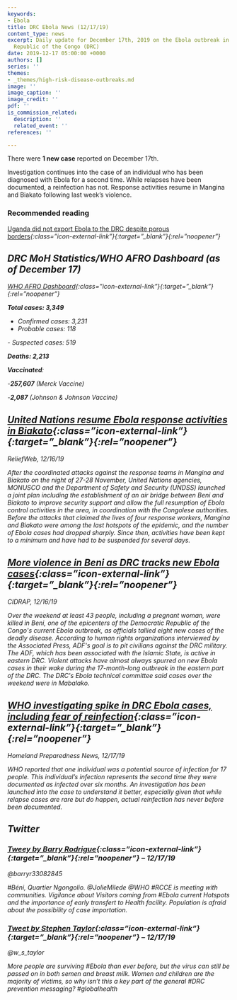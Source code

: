 ```yaml
---
keywords:
- Ebola
title: DRC Ebola News (12/17/19)
content_type: news
excerpt: Daily update for December 17th, 2019 on the Ebola outbreak in eastern Democratic
  Republic of the Congo (DRC)
date: 2019-12-17 05:00:00 +0000
authors: []
series: ''
themes:
- _themes/high-risk-disease-outbreaks.md
image: ''
image_caption: ''
image_credit: ''
pdf: ''
is_commission_related:
  description: ''
  related_event: ''
references: ''

---
```

There were **1 new case** reported on December 17th.

Investigation continues into the case of an individual who has been diagnosed with Ebola for a second time. While relapses have been documented, a reinfection has not. Response activities resume in Mangina and Biakato following last week’s violence.

### Recommended reading

[Uganda did not export Ebola to the DRC despite porous borders](https://blogs.lse.ac.uk/africaatlse/2019/12/16/uganda-export-ebola-drc-disease-porous-borders/)<i/>{:class=”icon-external-link”}{:target=”_blank”}{:rel=”noopener”}

## DRC MoH Statistics/WHO AFRO Dashboard (as of December 17)

[WHO AFRO Dashboard](http://who.maps.arcgis.com/apps/opsdashboard/index.html#/e70c3804f6044652bc37cce7d8fcef6c)<i/>{:class=”icon-external-link”}{:target=”_blank”}{:rel=”noopener”}

**Total cases: 3,349**

* Confirmed cases: 3,231
* Probable cases: 118

\- Suspected cases: 519

**Deaths: 2,213**

**Vaccinated**:

\-**257,607** (Merck Vaccine)

\-**2,087** (Johnson & Johnson Vaccine)

## [United Nations resume Ebola response activities in Biakato](https://reliefweb.int/report/democratic-republic-congo/united-nations-resume-ebola-response-activities-biakato)<i/>{:class=”icon-external-link”}{:target=”_blank”}{:rel=”noopener”}

_ReliefWeb, 12/16/19_

After the coordinated attacks against the response teams in Mangina and Biakato on the night of 27-28 November, United Nations agencies, MONUSCO and the Department of Safety and Security (UNDSS) launched a joint plan including the establishment of an air bridge between Beni and Biakato to improve security support and allow the full resumption of Ebola control activities in the area, in coordination with the Congolese authorities. Before the attacks that claimed the lives of four response workers, Mangina and Biakato were among the last hotspots of the epidemic, and the number of Ebola cases had dropped sharply. Since then, activities have been kept to a minimum and have had to be suspended for several days.

## [More violence in Beni as DRC tracks new Ebola cases](http://www.cidrap.umn.edu/news-perspective/2019/12/more-violence-beni-drc-tracks-new-ebola-cases)<i/>{:class=”icon-external-link”}{:target=”_blank”}{:rel=”noopener”}

_CIDRAP, 12/16/19_

Over the weekend at least 43 people, including a pregnant woman, were killed in Beni, one of the epicenters of the Democratic Republic of the Congo's current Ebola outbreak, as officials tallied eight new cases of the deadly disease. According to human rights organizations interviewed by the Associated Press, ADF's goal is to pit civilians against the DRC military. The ADF, which has been associated with the Islamic State, is active in eastern DRC. Violent attacks have almost always spurred on new Ebola cases in their wake during the 17-month-long outbreak in the eastern part of the DRC. The DRC's Ebola technical committee said cases over the weekend were in Mabalako.

## [WHO investigating spike in DRC Ebola cases, including fear of reinfection](https://homelandprepnews.com/stories/41405-who-investigating-spike-in-drc-ebola-cases-including-fear-of-reinfection/)<i/>{:class=”icon-external-link”}{:target=”_blank”}{:rel=”noopener”}

_Homeland Preparedness News, 12/17/19_

WHO reported that one individual was a potential source of infection for 17 people. This individual’s infection represents the second time they were documented as infected over six months. An investigation has been launched into the case to understand it better, especially given that while relapse cases are rare but do happen, actual reinfection has never before been documented.

## Twitter

### [Tweey by Barry Rodrigue](https://twitter.com/barryr33082845/status/1206961715201622023)<i/>{:class=”icon-external-link”}{:target=”_blank”}{:rel=”noopener”} – 12/17/19

@barryr33082845

\#Béni, Quartier Ngongolio. @JolieMilede @WHO #RCCE is meeting with communities. Vigilance about Visitors coming from #Ebola current Hotspots and the importance of early transfert to Health facility. Population is afraid about the possibility of case importation.

### [Tweet by Stephen Taylor](https://twitter.com/w_s_taylor/status/1206952064829579267)<i/>{:class=”icon-external-link”}{:target=”_blank”}{:rel=”noopener”} – 12/17/19

@w_s_taylor

More people are surviving #Ebola than ever before, but the virus can still be passed on in both semen and breast milk. Women and children are the majority of victims, so why isn’t this a key part of the general #DRC prevention messaging? #globalhealth